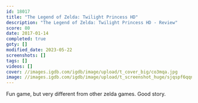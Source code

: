 ```yaml
---
id: 18017
title: "The Legend of Zelda: Twilight Princess HD"
description: "The Legend of Zelda: Twilight Princess HD - Review"
score: 80
date: 2017-01-14
completed: true
goty: []
modified_date: 2023-05-22
screenshots: []
tags: []
videos: []
cover: //images.igdb.com/igdb/image/upload/t_cover_big/co3mqa.jpg
image: //images.igdb.com/igdb/image/upload/t_screenshot_huge/sjqspf6qqnxumzfepgqk.jpg
---
```

Fun game, but very different from other zelda games. Good story.